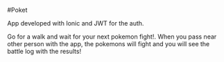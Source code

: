 #Poket

App developed with Ionic and JWT for the auth.

Go for a walk and wait for your next pokemon fight!. When you pass near other person with the app, the pokemons will fight and you will see the battle log with the results!
